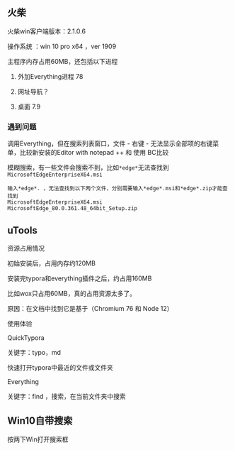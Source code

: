 ## 火柴

火柴win客户端版本：2.1.0.6

操作系统 ：win 10 pro x64  ，ver 1909

主程序内存占用60MB，还包括以下进程

1. 外加Everything进程 78

2. 网址导航？

3. 桌面 7.9


### 遇到问题

调用Everything，但在搜索列表窗口，文件 - 右键 - 无法显示全部项的右键菜单，比较新安装的Editor with notepad ++ 和 使用 BC比较

模糊搜索，有一些文件会搜索不到，比如`*edge*`无法查找到`MicrosoftEdgeEnterpriseX64.msi`

```
输入*edge*. ，无法查找到以下两个文件，分别需要输入*edge*.msi和*edge*.zip才能查找到
MicrosoftEdgeEnterpriseX64.msi
MicrosoftEdge_80.0.361.48_64bit_Setup.zip
```







## uTools

资源占用情况

初始安装后，占用内存约120MB

安装完typora和everything插件之后，约占用160MB

比如wox只占用60MB，真的占用资源太多了。

原因：在文档中找到它是基于（Chromium 76 和 Node 12）



使用体验

QuickTypora

关键字：typo，md

快速打开typora中最近的文件或文件夹

Everything

关键字：find ，搜索，在当前文件夹中搜索



## Win10自带搜索

按两下Win打开搜索框